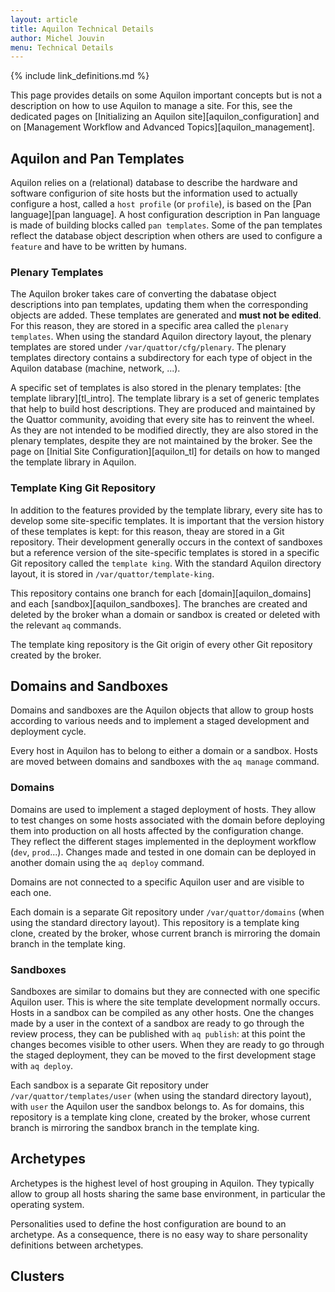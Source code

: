 ```yaml
---
layout: article
title: Aquilon Technical Details
author: Michel Jouvin
menu: Technical Details
---
```


{% include link_definitions.md %}

This page provides details on some Aquilon important concepts but is not a description on how to use
Aquilon to manage a site. For this, see the dedicated pages on
[Initializing an Aquilon site][aquilon_configuration] and on
[Management Workflow and Advanced Topics][aquilon_management].

## Aquilon and Pan Templates

Aquilon relies on a (relational) database to describe the hardware and software configurion of site hosts but
the information used to actually configure a host, called a `host profile` (or `profile`), is based on
the [Pan language][pan language]. A host configuration description in Pan language is made of
building blocks called `pan templates`. Some of the pan templates reflect the database object description
when others are used to configure a `feature` and have to be written by humans.

### Plenary Templates

The Aquilon broker takes care of converting the dabatase object descriptions into pan templates, updating them
when the corresponding objects are added. These templates are generated and **must not be edited**. For this
reason, they are stored in a specific area called the `plenary templates`. When using the standard Aquilon
directory layout, the plenary templates are stored under `/var/quattor/cfg/plenary`. The plenary templates
directory contains a subdirectory for each type of object in the Aquilon database (machine, network, ...).

A specific set of templates is also stored in the plenary templates: [the template library][tl_intro].
The template library is a set of generic templates that help to build host descriptions. They are
produced and maintained by the Quattor community, avoiding that every site has to reinvent the wheel.
As they are not intended to be modified directly, they are also stored in the plenary templates, despite
they are not maintained by the broker. See the page on [Initial Site Configuration][aquilon_tl] for details
on how to manged the template library in Aquilon.

### Template King Git Repository

In addition to the features provided by the template library, every site has to develop some site-specific
templates. It is important that the version history of these templates is kept: for this reason, theay are
stored in a Git repository. Their development generally occurs in the context of sandboxes but a reference
version of the site-specific templates is stored in a specific Git repository called the `template king`.
With the standard Aquilon directory layout, it is stored in `/var/quattor/template-king`.

This repository contains one branch for each [domain][aquilon_domains] and each [sandbox][aquilon_sandboxes].
The branches are created and deleted
by the broker whan a domain or sandbox is created or deleted with the relevant `aq` commands.

The template king repository is the Git origin of every other Git repository created by the broker.

## Domains and Sandboxes

Domains and sandboxes are the Aquilon objects that allow to group hosts according to various
needs and to implement a staged development and deployment cycle.

Every host in Aquilon has to belong to either a domain or a sandbox. Hosts are moved between
domains and sandboxes with the `aq manage` command.



### Domains

Domains are used to implement a staged deployment of hosts. They allow to test changes on
some hosts associated with the domain before deploying them into production on all hosts affected
by the configuration change. They reflect the different stages implemented in the deployment workflow
(`dev`, `prod`...). Changes made and tested in one domain can be deployed in another domain using
the `aq deploy` command.

Domains are not connected to a specific Aquilon user and are visible to each one.

Each domain is a separate Git repository under `/var/quattor/domains` (when using the standard
directory layout). This repository is a template king clone, created by the broker, whose current branch
is mirroring the domain branch in the template king.

### Sandboxes

Sandboxes are similar to domains but they are connected with one specific Aquilon user. This is where
the site template development normally occurs. Hosts in a sandbox can be compiled as any other hosts.
One the changes made by a user in the context of a sandbox are ready to go through the review process,
they can be published with `aq publish`: at this point the changes becomes visible to other users. When
they are ready to go through the staged deployment, they can be moved to the first development stage
with `aq deploy`.

Each sandbox is a separate Git repository under `/var/quattor/templates/user` (when using the standard
directory layout), with `user` the Aquilon user the sandbox belongs to. As for domains, this repository
is a template king clone, created by the broker, whose current branch
is mirroring the sandbox branch in the template king.


## Archetypes

Archetypes is the highest level of host grouping in Aquilon. They typically allow to group all hosts
sharing the same base environment, in particular the operating system.

Personalities used to define the host configuration are bound to an archetype. As a consequence, there is
no easy way to share personality definitions between archetypes.


## Clusters